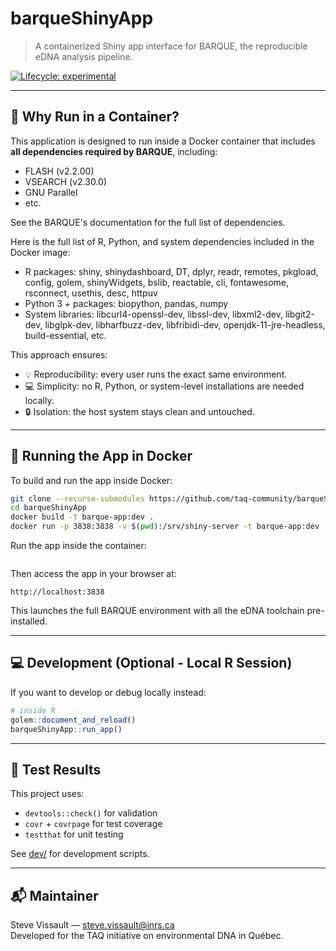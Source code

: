 # barqueShinyApp

> A containerized Shiny app interface for BARQUE, the reproducible eDNA analysis pipeline.

[![Lifecycle: experimental](https://img.shields.io/badge/lifecycle-experimental-orange.svg)](https://lifecycle.r-lib.org/articles/stages.html#experimental)

---

## 🐳 Why Run in a Container?

This application is designed to run inside a Docker container that includes **all dependencies required by BARQUE**, including:

- FLASH (v2.2.00)
- VSEARCH (v2.30.0)
- GNU Parallel
- etc. 

See the BARQUE's documentation for the full list of dependencies.

Here is the full list of R, Python, and system dependencies included in the Docker image:
- R packages: shiny, shinydashboard, DT, dplyr, readr, remotes, pkgload, config, golem, shinyWidgets, bslib, reactable, cli, fontawesome, rsconnect, usethis, desc, httpuv
- Python 3 + packages: biopython, pandas, numpy
- System libraries: libcurl4-openssl-dev, libssl-dev, libxml2-dev, libgit2-dev, libglpk-dev, libharfbuzz-dev, libfribidi-dev, openjdk-11-jre-headless, build-essential, etc.

This approach ensures:
- 💡 Reproducibility: every user runs the exact same environment.
- 💻 Simplicity: no R, Python, or system-level installations are needed locally.
- 🔒 Isolation: the host system stays clean and untouched.

---

## 🚀 Running the App in Docker

To build and run the app inside Docker:

```bash
git clone --recurse-submodules https://github.com/taq-community/barqueShinyApp.git
cd barqueShinyApp
docker build -t barque-app:dev .
docker run -p 3838:3838 -v $(pwd):/srv/shiny-server -t barque-app:dev
```
Run the app inside the container:

```bash

```

Then access the app in your browser at:

```
http://localhost:3838
```

This launches the full BARQUE environment with all the eDNA toolchain pre-installed.

---

## 💻 Development (Optional - Local R Session)

If you want to develop or debug locally instead:

```r
# inside R
golem::document_and_reload()
barqueShinyApp::run_app()
```

---

## 🧪 Test Results

This project uses:
- `devtools::check()` for validation
- `covr` + `covrpage` for test coverage
- `testthat` for unit testing

See [dev/](dev/) for development scripts.

---

## 📬 Maintainer

Steve Vissault — <steve.vissault@inrs.ca>  
Developed for the TAQ initiative on environmental DNA in Québec.

